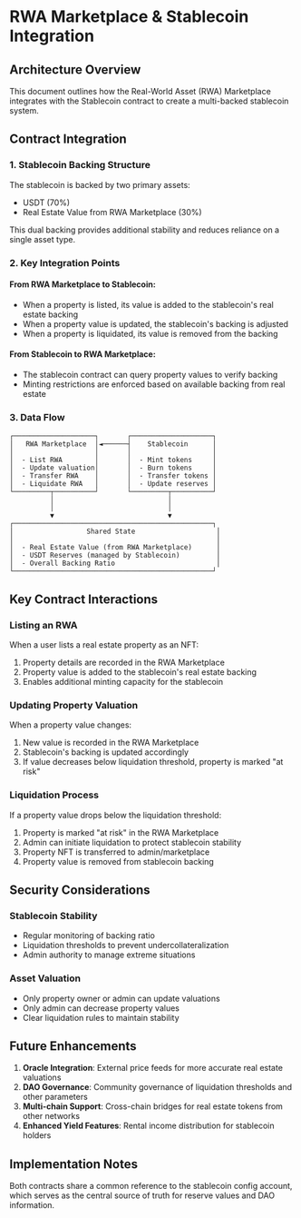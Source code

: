 # RWA Marketplace & Stablecoin Integration

## Architecture Overview

This document outlines how the Real-World Asset (RWA) Marketplace integrates with the Stablecoin contract to create a multi-backed stablecoin system.

## Contract Integration

### 1. Stablecoin Backing Structure

The stablecoin is backed by two primary assets:
- USDT (70%)
- Real Estate Value from RWA Marketplace (30%)

This dual backing provides additional stability and reduces reliance on a single asset type.

### 2. Key Integration Points

#### From RWA Marketplace to Stablecoin:
- When a property is listed, its value is added to the stablecoin's real estate backing
- When a property value is updated, the stablecoin's backing is adjusted
- When a property is liquidated, its value is removed from the backing

#### From Stablecoin to RWA Marketplace:
- The stablecoin contract can query property values to verify backing
- Minting restrictions are enforced based on available backing from real estate

### 3. Data Flow

```
┌────────────────────┐       ┌────────────────────┐
│   RWA Marketplace  │◄──────┤    Stablecoin      │
│                    │       │                    │
│  - List RWA        │       │  - Mint tokens     │
│  - Update valuation│       │  - Burn tokens     │
│  - Transfer RWA    │       │  - Transfer tokens │
│  - Liquidate RWA   │       │  - Update reserves │
└─────────┬──────────┘       └─────────┬──────────┘
          │                            │
          │                            │
          ▼                            ▼
┌─────────────────────────────────────────────────┐
│                  Shared State                    │
│                                                  │
│  - Real Estate Value (from RWA Marketplace)      │
│  - USDT Reserves (managed by Stablecoin)         │
│  - Overall Backing Ratio                         │
└─────────────────────────────────────────────────┘
```

## Key Contract Interactions

### Listing an RWA
When a user lists a real estate property as an NFT:
1. Property details are recorded in the RWA Marketplace
2. Property value is added to the stablecoin's real estate backing
3. Enables additional minting capacity for the stablecoin

### Updating Property Valuation
When a property value changes:
1. New value is recorded in the RWA Marketplace
2. Stablecoin's backing is updated accordingly
3. If value decreases below liquidation threshold, property is marked "at risk"

### Liquidation Process
If a property value drops below the liquidation threshold:
1. Property is marked "at risk" in the RWA Marketplace
2. Admin can initiate liquidation to protect stablecoin stability
3. Property NFT is transferred to admin/marketplace
4. Property value is removed from stablecoin backing

## Security Considerations

### Stablecoin Stability
- Regular monitoring of backing ratio
- Liquidation thresholds to prevent undercollateralization
- Admin authority to manage extreme situations

### Asset Valuation
- Only property owner or admin can update valuations
- Only admin can decrease property values
- Clear liquidation rules to maintain stability

## Future Enhancements

1. **Oracle Integration**: External price feeds for more accurate real estate valuations
2. **DAO Governance**: Community governance of liquidation thresholds and other parameters
3. **Multi-chain Support**: Cross-chain bridges for real estate tokens from other networks
4. **Enhanced Yield Features**: Rental income distribution for stablecoin holders

## Implementation Notes

Both contracts share a common reference to the stablecoin config account, which serves as the central source of truth for reserve values and DAO information.
